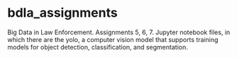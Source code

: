 # bdla_assignments
Big Data in Law Enforcement. Assignments 5, 6, 7.
Jupyter notebook files, in which there are the yolo, a computer vision model that supports training models for object detection, classification, and segmentation.
